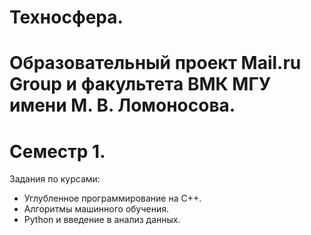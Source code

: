 # Техносфера. 
# Образовательный проект Mail.ru Group и факультета ВМК МГУ имени М. В. Ломоносова. 
# Семестр 1.
Задания по курсами:  
* Углубленное программирование на C++.  
* Алгоритмы машинного обучения.  
* Python и введение в анализ данных.  

